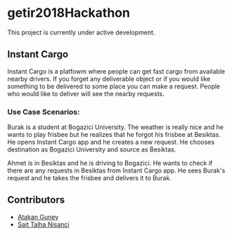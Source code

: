 # getir2018Hackathon

This project is currently under active development.

## Instant Cargo
Instant Cargo is a platfowm where people can get fast cargo from available nearby drivers. If you forget any deliverable object or if you would like something to be delivered to some place you can make a request. People who would like to deliver will see the nearby requests. 

### Use Case Scenarios:
Burak is a student at Bogazici University. The weather is really nice and he wants to play frisbee but he realizes that he forgot his frisbee at Besiktas. He opens Instant Cargo app and he creates a new request. He chooses destination as Bogazici University and source as Besiktas.

Ahmet is in Besiktas and he is driving to Bogazici. He wants to check if there are any requests in Besiktas from Instant Cargo app. He sees Burak's request and he takes the frisbee and delivers it to Burak.

## Contributors
* [Atakan Guney](https://github.com/atakanguney)
* [Sait Talha Nisanci](https://github.com/SaitTalhaNisanci)



